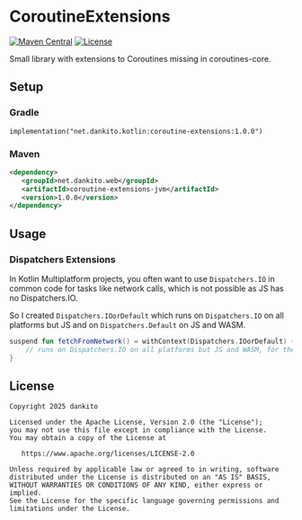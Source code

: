 # CoroutineExtensions
[![Maven Central](https://maven-badges.herokuapp.com/maven-central/net.dankito.kotlin/ktor-web-client/badge.svg)](https://maven-badges.herokuapp.com/maven-central/net.dankito.kotlin/coroutine-extensions)
[![License](https://img.shields.io/badge/License-Apache_2.0-blue.svg)](https://opensource.org/licenses/Apache-2.0)

Small library with extensions to Coroutines missing in coroutines-core.


## Setup

### Gradle

```
implementation("net.dankito.kotlin:coroutine-extensions:1.0.0")
```

### Maven

```xml
<dependency>
   <groupId>net.dankito.web</groupId>
   <artifactId>coroutine-extensions-jvm</artifactId>
   <version>1.0.0</version>
</dependency>
```


## Usage

### Dispatchers Extensions

In Kotlin Multiplatform projects, you often want to use `Dispatchers.IO` in common code for tasks like network calls, which is not possible as JS has no Dispatchers.IO.

So I created `Dispatchers.IOorDefault` which runs on `Dispatchers.IO` on all platforms but JS and on `Dispatchers.Default` on JS and WASM.

```kotlin
suspend fun fetchFromNetwork() = withContext(Dispatchers.IOorDefault) {
    // runs on Dispatchers.IO on all platforms but JS and WASM, for these runs on Dispatchers.Default
}
```


## License
```
Copyright 2025 dankito

Licensed under the Apache License, Version 2.0 (the "License");
you may not use this file except in compliance with the License.
You may obtain a copy of the License at

   https://www.apache.org/licenses/LICENSE-2.0

Unless required by applicable law or agreed to in writing, software
distributed under the License is distributed on an "AS IS" BASIS,
WITHOUT WARRANTIES OR CONDITIONS OF ANY KIND, either express or implied.
See the License for the specific language governing permissions and
limitations under the License.
```